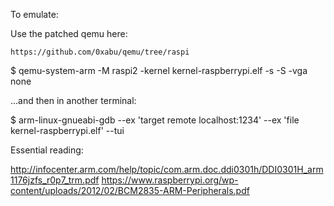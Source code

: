To emulate:

Use the patched qemu here:

    https://github.com/0xabu/qemu/tree/raspi

$ qemu-system-arm -M raspi2 -kernel kernel-raspberrypi.elf -s -S -vga none

...and then in another terminal:

$ arm-linux-gnueabi-gdb --ex 'target remote localhost:1234' --ex 'file kernel-raspberrypi.elf' --tui

Essential reading:

http://infocenter.arm.com/help/topic/com.arm.doc.ddi0301h/DDI0301H_arm1176jzfs_r0p7_trm.pdf
https://www.raspberrypi.org/wp-content/uploads/2012/02/BCM2835-ARM-Peripherals.pdf

